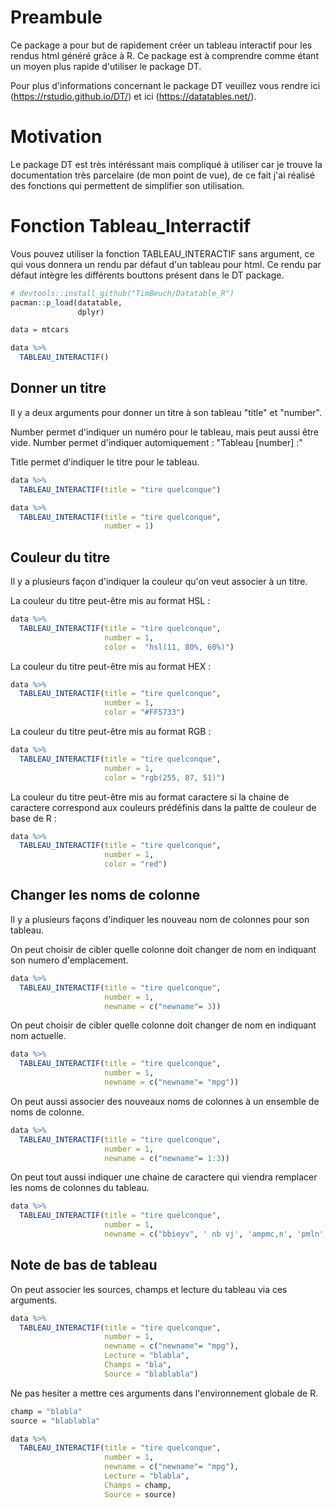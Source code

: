 
# Preambule

Ce package a pour but de rapidement créer un tableau interactif pour les rendus html généré grâce à R. Ce package est à comprendre comme étant un moyen plus rapide d'utiliser le package DT.

Pour plus d'informations concernant le package DT veuillez vous rendre ici (https://rstudio.github.io/DT/) et ici (https://datatables.net/).

# Motivation

Le package DT est très intéréssant mais compliqué à utiliser car je trouve la documentation très parcelaire (de mon point de vue), de ce fait j'ai réalisé des fonctions qui permettent de simplifier son utilisation.

# Fonction Tableau_Interractif

Vous pouvez utiliser la fonction TABLEAU_INTERACTIF sans argument, ce qui vous donnera un rendu par défaut d'un tableau pour html. Ce rendu par défaut intègre les différents bouttons présent dans le DT package. 


```r
# devtools::install_github("TimBeuch/Datatable_R")
pacman::p_load(datatable,
               dplyr)

data = mtcars

data %>% 
  TABLEAU_INTERACTIF()
```

## Donner un titre

Il y a deux arguments pour donner un titre à son tableau "title" et "number". 

Number permet d'indiquer un numéro pour le tableau, mais peut aussi être vide. Number permet d'indiquer automiquement : "Tableau [number] :"

Title permet d'indiquer le titre pour le tableau.

```r
data %>% 
  TABLEAU_INTERACTIF(title = "tire quelconque")
```


```r
data %>% 
  TABLEAU_INTERACTIF(title = "tire quelconque",
                     number = 1)
```

## Couleur du titre

Il y a plusieurs façon d'indiquer la couleur qu'on veut associer à un titre.

La couleur du titre peut-être mis au format HSL :


```r
data %>% 
  TABLEAU_INTERACTIF(title = "tire quelconque",
                     number = 1,
                     color =  "hsl(11, 80%, 60%)")
```

La couleur du titre peut-être mis au format HEX :

```r
data %>% 
  TABLEAU_INTERACTIF(title = "tire quelconque",
                     number = 1,
                     color = "#FF5733")
```

La couleur du titre peut-être mis au format RGB :

```r
data %>% 
  TABLEAU_INTERACTIF(title = "tire quelconque",
                     number = 1,
                     color = "rgb(255, 87, 51)")
```

La couleur du titre peut-être mis au format caractere si la chaine de caractere correspond aux couleurs prédéfinis dans la paltte de couleur de base de R :

```r
data %>% 
  TABLEAU_INTERACTIF(title = "tire quelconque",
                     number = 1,
                     color = "red")
```

## Changer les noms de colonne

Il y a plusieurs façons d'indiquer les nouveau nom de colonnes pour son tableau.

On peut choisir de cibler quelle colonne doit changer de nom en indiquant son numero d'emplacement. 

```r
data %>% 
  TABLEAU_INTERACTIF(title = "tire quelconque",
                     number = 1,
                     newname = c("newname"= 3))
```

On peut choisir de cibler quelle colonne doit changer de nom en indiquant nom actuelle. 

```r
data %>% 
  TABLEAU_INTERACTIF(title = "tire quelconque",
                     number = 1,
                     newname = c("newname"= "mpg"))
```

On peut aussi associer des nouveaux noms de colonnes à un ensemble de noms de colonne.

```r
data %>% 
  TABLEAU_INTERACTIF(title = "tire quelconque",
                     number = 1,
                     newname = c("newname"= 1:3))
```

On peut tout aussi indiquer une chaine de caractere qui viendra remplacer les noms de colonnes du tableau.

```r
data %>% 
  TABLEAU_INTERACTIF(title = "tire quelconque",
                     number = 1,
                     newname = c("bbieyv", ' nb vj', 'ampmc,n', 'pmln','essai', 'voiture', 'yu', 'ae', 'be', 'api', 'erop'))
```

## Note de bas de tableau

On peut associer les sources, champs et lecture du tableau via ces arguments.

```r
data %>% 
  TABLEAU_INTERACTIF(title = "tire quelconque",
                     number = 1,
                     newname = c("newname"= "mpg"),
                     Lecture = "blabla",
                     Champs = "bla",
                     Source = "blablabla")
```

Ne pas hesiter a mettre ces arguments dans l'environnement globale de R.

```r
champ = "blabla"
source = "blablabla"

data %>% 
  TABLEAU_INTERACTIF(title = "tire quelconque",
                     number = 1,
                     newname = c("newname"= "mpg"),
                     Lecture = "blabla",
                     Champs = champ,
                     Source = source)
```
